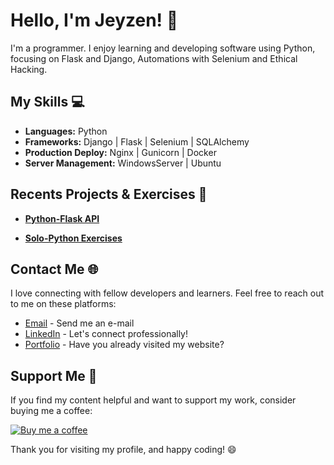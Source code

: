 # Hello, I'm Jeyzen! 👋

I'm a programmer. I enjoy learning and developing software using Python, focusing on Flask and Django, Automations with Selenium and Ethical Hacking.

## My Skills 💻

- **Languages:** Python
- **Frameworks:** Django | Flask | Selenium | SQLAlchemy
- **Production Deploy:** Nginx | Gunicorn | Docker
- **Server Management:** WindowsServer | Ubuntu

## Recents Projects & Exercises 🐍

- [**Python-Flask API**](https://github.com/Jeyzen/Python-Flask)

- [**Solo-Python Exercises**](https://github.com/Jeyzen/Python-Colab/tree/main)

## Contact Me 🌐

I love connecting with fellow developers and learners. Feel free to reach out to me on these platforms:

- [Email](mailto:yulianplanas@gmail.com) - Send me an e-mail
- [LinkedIn](https://www.linkedin.com/in/donyulian/) - Let's connect professionally!
- [Portfolio](https://soyjeyzen.ar) - Have you already visited my website?
 

## Support Me 🌟

If you find my content helpful and want to support my work, consider buying me a coffee:

[![Buy me a coffee](https://www.buymeacoffee.com/assets/img/custom_images/orange_img.png)](https://www.buymeacoffee.com/jeyzen)

Thank you for visiting my profile, and happy coding! 😄
